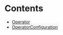 

# Contents
- [Operator](Operator.sol\contract.Operator.md)
- [OperatorConfiguration](OperatorConfiguration.sol\contract.OperatorConfiguration.md)
